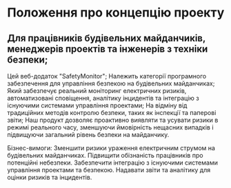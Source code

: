 # Положення про концепцію проекту
## Для працівників будівельних майданчиків, менеджерів проектів та інженерів з техніки безпеки;

Цей веб-додаток "SafetyMonitor";
Належить категорії програмного забезпечення для управління безпекою на будівельних майданчиках;
Який забезпечує реальний моніторинг електричних ризиків, автоматизовані сповіщення, аналітику інцидентів та інтеграцію з існуючими системами управління проектами;
На відміну від традиційних методів контролю безпеки, таких як інспекції та паперові звіти;
Наш продукт дозволяє проактивно виявляти та усувати ризики в режимі реального часу, зменшуючи ймовірність нещасних випадків і підвищуючи загальний рівень безпеки на майданчику.

Бізнес-вимоги:
Зменшити ризики ураження електричним струмом на будівельних майданчиках.
Підвищити обізнаність працівників про потенційні небезпеки.
Забезпечити інтеграцію з існуючими системами управління проектами та безпекою.
Надавати звіти та аналітику для оцінки ризиків та інцидентів.
